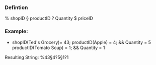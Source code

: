### Defintion
% shopID
§ productID
? Quantity
$ priceID

### Example:

* shopID(Ted's Grocery)= 43;
productID(Apple) = 4;   && Quantity = 5
productID(Tomato Soup) = 1; && Quantity = 1


Resulting String: %43§4?5§1?1


###

